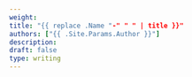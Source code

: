 ```yaml
---
weight:
title: "{{ replace .Name "-" " " | title }}"
authors: ["{{ .Site.Params.Author }}"]
description: 
draft: false
type: writing
---
```

